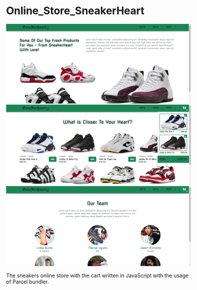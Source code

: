 # Online_Store_SneakerHeart

![App Screenshot](/img/screenshot1.PNG)
![App Screenshot](/img/screenshot2.PNG)
![App Screenshot](/img/screenshot3.PNG)

The sneakers online store with the cart written in JavaScript with the usage of Parcel bundler.
